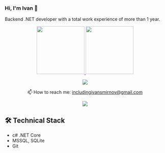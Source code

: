 ### Hi, I'm Ivan 👋


Backend .NET developer with a total work experience of more than 1 year.

<p align='center'> 
   <a href="https://github-readme-stats.vercel.app/api?username=includingByMeAndMyself&show_icons=true&count_private=true">
      <img height=150
           src="https://github-readme-stats.vercel.app/api?username=includingByMeAndMyself&theme=swift&show_icons=true&count_private=true"/>
   </a>
   <a href="https://github.com/includingByMeAndMyself/github-readme-stats">
      <img height=150
           src="https://github-readme-stats.vercel.app/api/top-langs/?username=includingByMeAndMyself&theme=swift&layout=compact"/>
   </a>
</p>

<p align='center'>
   <a href="https://t.me/including_me">
       <img src="https://img.shields.io/badge/Telegram-2CA5E0?style=for-the-badge&logo=telegram&logoColor=white"/>
   </a>
<p align='center'>
   📫 How to reach me: <a href='mailto:includingivansmirnov@gmail.com'>includingivansmirnov@gmail.com</a>
</p>

<p align='center'>
    <a href="https://www.codewars.com/users/includingByMeAndMyself">
       <img src="https://www.codewars.com/users/includingByMeAndMyself/badges/large"/>
    </a>
</p>

## 🛠 Technical Stack
*   с# .NET Core
*   MSSQL, SQLite
*   Git
